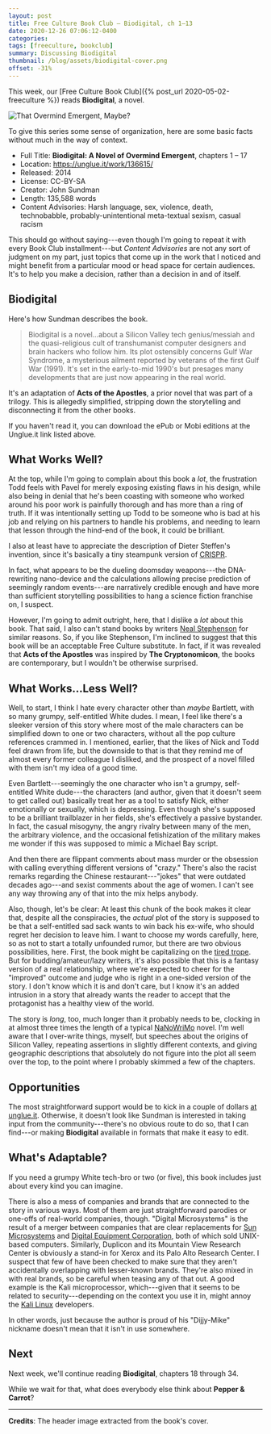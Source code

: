 ```yaml
---
layout: post
title: Free Culture Book Club — Biodigital, ch 1–13
date: 2020-12-26 07:06:12-0400
categories:
tags: [freeculture, bookclub]
summary: Discussing Biodigital
thumbnail: /blog/assets/biodigital-cover.png
offset: -31%
---
```


This week, our [Free Culture Book Club]({% post_url 2020-05-02-freeculture %}) reads **Biodigital**, a novel.

![That Overmind Emergent, Maybe?](/blog/assets/biodigital-cover.png "That Overmind Emergent, Maybe?")

To give this series some sense of organization, here are some basic facts without much in the way of context.

 * Full Title:  **Biodigital:  A Novel of Overmind Emergent**, chapters 1 – 17
 * Location:  <https://unglue.it/work/136615/>
 * Released:  2014
 * License:  CC-BY-SA
 * Creator:  John Sundman
 * Length:  135,588 words
 * Content Advisories:  Harsh language, sex, violence, death, technobabble, probably-unintentional meta-textual sexism, casual racism

This should go without saying---even though I'm going to repeat it with every Book Club installment---but *Content Advisories* are not any sort of judgment on my part, just topics that come up in the work that I noticed and might benefit from a particular mood or head space for certain audiences.  It's to help you make a decision, rather than a decision in and of itself.

## Biodigital

Here's how Sundman describes the book.

 > Biodigital is a novel...about a Silicon Valley tech genius/messiah and the quasi-religious cult of transhumanist computer designers and brain hackers who follow him. Its plot ostensibly concerns Gulf War Syndrome, a mysterious ailment reported by veterans of the first Gulf War (1991).  It's set in the early-to-mid 1990's but presages many developments that are just now appearing in the real world.

It's an adaptation of **Acts of the Apostles**, a prior novel that was part of a trilogy.  This is allegedly simplified, stripping down the storytelling and disconnecting it from the other books.

If you haven't read it, you can download the ePub or Mobi editions at the Unglue.it link listed above.

## What Works Well?

At the top, while I'm going to complain about this book a *lot*, the frustration Todd feels with Pavel for merely exposing existing flaws in his design, while also being in denial that he's been coasting with someone who worked around his poor work is painfully thorough and has more than a ring of truth.  If it was intentionally setting up Todd to be someone who is bad at his job and relying on his partners to handle his problems, and needing to learn that lesson through the hind-end of the book, it could be brilliant.

I also at least have to appreciate the description of Dieter Steffen's invention, since it's basically a tiny steampunk version of [CRISPR](https://en.wikipedia.org/wiki/CRISPR).

In fact, what appears to be the dueling doomsday weapons---the DNA-rewriting nano-device and the calculations allowing precise prediction of seemingly random events---are narratively credible enough and have more than sufficient storytelling possibilities to hang a science fiction franchise on, I suspect.

However, I'm going to admit outright, here, that I dislike a *lot* about this book.  That said, I also can't stand books by writers [Neal Stephenson](https://en.wikipedia.org/wiki/Neal_Stephenson) for similar reasons.  So, if you like Stephenson, I'm inclined to suggest that this book will be an acceptable Free Culture substitute.  In fact, if it was revealed that **Acts of the Apostles** was inspired by **The Cryptonomicon**, the books are contemporary, but I wouldn't be otherwise surprised.

## What Works...Less Well?

Well, to start, I think I hate every character other than *maybe* Bartlett, with so many grumpy, self-entitled White dudes.  I mean, I feel like there's a sleeker version of this story where most of the male characters can be simplified down to one or two characters, without all the pop culture references crammed in.  I mentioned, earlier, that the likes of Nick and Todd feel drawn from life, but the downside to that is that they remind me of almost every former colleague I disliked, and the prospect of a novel filled with them isn't my idea of a good time.

Even Bartlett---seemingly the one character who isn't a grumpy, self-entitled White dude---the characters (and author, given that it doesn't seem to get called out) basically treat her as a tool to satisfy Nick, either emotionally or sexually, which is depressing.  Even though she's supposed to be a brilliant trailblazer in her fields, she's effectively a passive bystander.  In fact, the casual misogyny, the angry rivalry between many of the men, the arbitrary violence, and the occasional fetishization of the military makes me wonder if this was supposed to mimic a Michael Bay script.

And then there are flippant comments about mass murder or the obsession with calling everything different versions of "crazy."  There's also the racist remarks regarding the Chinese restaurant---"jokes" that were outdated decades ago---and sexist comments about the age of women.  I can't see any way throwing any of that into the mix helps anybody.

Also, though, let's be clear:  At least this chunk of the book makes it clear that, despite all the conspiracies, the *actual* plot of the story is supposed to be that a self-entitled sad sack wants to win back his ex-wife, who should regret her decision to leave him.  I want to choose my words carefully, here, so as not to start a totally unfounded rumor, but there are two obvious possibilities, here.  First, the book might be capitalizing on the [tired trope](https://tvtropes.org/pmwiki/pmwiki.php/Main/WhyWouldAnyoneTakeHimBack).  But for budding/amateur/lazy writers, it's also possible that this is a fantasy version of a real relationship, where we're expected to cheer for the "improved" outcome and judge who is right in a one-sided version of the story.  I don't know which it is and don't care, but I know it's an added intrusion in a story that already wants the reader to accept that the protagonist has a healthy view of the world.

The story is *long*, too, much longer than it probably needs to be, clocking in at almost three times the length of a typical [NaNoWriMo](https://en.wikipedia.org/wiki/National_Novel_Writing_Month) novel.  I'm well aware that I over-write things, myself, but speeches about the origins of Silicon Valley, repeating assertions in slightly different contexts, and giving geographic descriptions that absolutely do not figure into the plot all seem over the top, to the point where I probably skimmed a few of the chapters.

## Opportunities

The most straightforward support would be to kick in a couple of dollars [at unglue.it](https://unglue.it/work/136615/download/?offer_id=23).  Otherwise, it doesn't look like Sundman is interested in taking input from the community---there's no obvious route to do so, that I can find---or making **Biodigital** available in formats that make it easy to edit.

## What's Adaptable?

If you need a grumpy White tech-bro or two (or five), this book includes just about every kind you can imagine.

There is also a mess of companies and brands that are connected to the story in various ways.  Most of them are just straightforward parodies or one-offs of real-world companies, though.  "Digital Microsystems" is the result of a merger between companies that are clear replacements for [Sun Microsystems](https://en.wikipedia.org/wiki/Sun_Microsystems) and [Digital Equipment Corporation](https://en.wikipedia.org/wiki/Digital_Equipment_Corporation), both of which sold UNIX-based computers.  Similarly, Duplicon and its Mountain View Research Center is obviously a stand-in for Xerox and its Palo Alto Research Center.  I suspect that few of have been checked to make sure that they aren't accidentally overlapping with lesser-known brands.  They're also mixed in with real brands, so be careful when teasing any of that out.  A good example is the Kali microprocessor, which---given that it seems to be related to security---depending on the context you use it in, might annoy the [Kali Linux](https://www.kali.org/) developers.

In other words, just because the author is proud of his "Dijjy-Mike" nickname doesn't mean that it isn't in use somewhere.

## Next

Next week, we'll continue reading **Biodigital**, chapters 18 through 34.

While we wait for that, what does everybody else think about **Pepper & Carrot**?

* * *

**Credits**:  The header image extracted from the book's cover.
